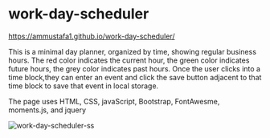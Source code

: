 # work-day-scheduler

https://ammustafa1.github.io/work-day-scheduler/

This is a minimal day planner, organized by time, showing regular business hours. The red color indicates the current hour, the green color indicates future hours, the grey color indicates past hours. Once the user clicks into a time block,they can enter an event and click the save button adjacent to that time block to save that event in local storage.

The page uses HTML, CSS, javaScript, Bootstrap, FontAwesme, moments.js, and jquery

![work-day-scheduler-ss](https://user-images.githubusercontent.com/109623721/188332198-1812b7a2-b597-4b68-9501-247f0be862de.png)

